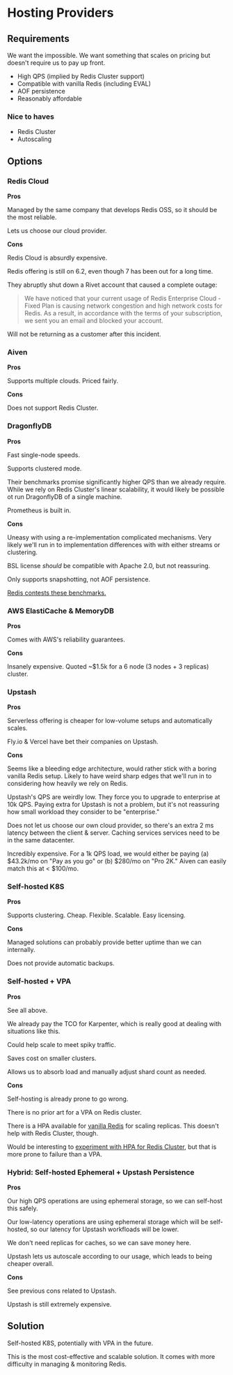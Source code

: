 # Hosting Providers

## Requirements

We want the impossible. We want something that scales on pricing but doesn't require us to pay up front.

-   High QPS (implied by Redis Cluster support)
-   Compatible with vanilla Redis (including EVAL)
-   AOF persistence
-   Reasonably affordable

### Nice to haves

-   Redis Cluster
-   Autoscaling

## Options

### Redis Cloud

**Pros**

Managed by the same company that develops Redis OSS, so it should be the most reliable.

Lets us choose our cloud provider.

**Cons**

Redis Cloud is absurdly expensive.

Redis offering is still on 6.2, even though 7 has been out for a long time.

They abruptly shut down a Rivet account that caused a complete outage:

> We have noticed that your current usage of Redis Enterprise Cloud - Fixed Plan is causing network congestion and high network costs for Redis. As a result, in accordance with the terms of your subscription, we sent you an email and blocked your account.

Will not be returning as a customer after this incident.

### Aiven

**Pros**

Supports multiple clouds. Priced fairly.

**Cons**

Does not support Redis Cluster.

### DragonflyDB

**Pros**

Fast single-node speeds.

Supports clustered mode.

Their benchmarks promise significantly higher QPS than we already require. While we rely on Redis Cluster's linear scalability, it would likely be possible ot run DragonflyDB of a single machine.

Prometheus is built in.

**Cons**

Uneasy with using a re-implementation complicated mechanisms. Very likely we'll run in to implementation differences with with either streams or clustering.

BSL license _should_ be compatible with Apache 2.0, but not reassuring.

Only supports snapshotting, not AOF persistence.

[Redis contests these benchmarks.](https://redis.com/blog/redis-architecture-13-years-later/)

### AWS ElastiCache & MemoryDB

**Pros**

Comes with AWS's reliability guarantees.

**Cons**

Insanely expensive. Quoted ~$1.5k for a 6 node (3 nodes + 3 replicas) cluster.

### Upstash

**Pros**

Serverless offering is cheaper for low-volume setups and automatically scales.

Fly.io & Vercel have bet their companies on Upstash.

**Cons**

Seems like a bleeding edge architecture, would rather stick with a boring vanilla Redis setup. Likely to have weird sharp edges that we'll run in to considering how heavily we rely on Redis.

Upstash's QPS are weirdly low. They force you to upgrade to enterprise at 10k QPS. Paying extra for Upstash is not a problem, but it's not reassuring how small workload they consider to be "enterprise."

Does not let us choose our own cloud provider, so there's an extra 2 ms latency between the client & server. Caching services services need to be in the same datacenter.

Incredibly expensive. For a 1k QPS load, we would either be paying (a) $43.2k/mo on "Pay as you go" or (b) $280/mo on "Pro 2K." Aiven can easily match this at < $100/mo.

### Self-hosted K8S

**Pros**

Supports clustering. Cheap. Flexible. Scalable. Easy licensing.

**Cons**

Managed solutions can probably provide better uptime than we can internally.

Does not provide automatic backups.

### Self-hosted + VPA

**Pros**

See all above.

We already pay the TCO for Karpenter, which is really good at dealing with situations like this.

Could help scale to meet spiky traffic.

Saves cost on smaller clusters.

Allows us to absorb load and manually adjust shard count as needed.

**Cons**

Self-hosting is already prone to go wrong.

There is no prior art for a VPA on Redis cluster.

There is a HPA available for [vanilla Redis](https://artifacthub.io/packages/helm/bitnami/redis) for scaling replicas. This doesn't help with Redis Cluster, though.

Would be interesting to [experiment with HPA for Redis Cluster](https://medium.com/swlh/scaling-redis-cluster-via-kubernetes-horizontal-pod-autoscaler-852541c01b29), but that is more prone to failure than a VPA.

### Hybrid: Self-hosted Ephemeral + Upstash Persistence

**Pros**

Our high QPS operations are using ephemeral storage, so we can self-host this safely.

Our low-latency operations are using ephemeral storage which will be self-hosted, so our latency for Upstash workfloads will be lower.

We don't need replicas for caches, so we can save money here.

Upstash lets us autoscale according to our usage, which leads to being cheaper overall.

**Cons**

See previous cons related to Upstash.

Upstash is still extremely expensive.

## Solution

Self-hosted K8S, potentially with VPA in the future.

This is the most cost-effective and scalable solution. It comes with more difficulty in managing & monitoring Redis.
